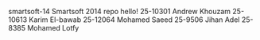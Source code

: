 smartsoft-14
Smartsoft 2014 repo
hello!
25-10301 Andrew Khouzam
25-10613 Karim El-bawab
25-12064 Mohamed Saeed
25-9506 Jihan Adel
25-8385 Mohamed Lotfy

